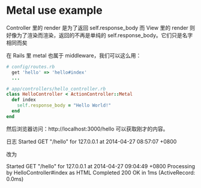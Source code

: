 # Metal use example

Controller 里的 render 是为了返回 self.response_body
而 View 里的 render 则好像为了渲染而渲染，返回的不再是单纯的 self.response_body。它们只是名字相同而矣


在 Rails 里 metal 也属于 middleware，我们可以这么用：

```ruby
# config/routes.rb
  get 'hello' => 'hello#index'
  ...
```

```ruby
# app/controllers/hello_controller.rb
class HelloController < ActionController::Metal
  def index
    self.response_body = "Hello World!"
  end
end
```

然后浏览器访问：http://localhost:3000/hello 可以获取刚才的内容。

日志
    Started GET "/hello" for 127.0.0.1 at 2014-04-27 08:57:07 +0800

改为

Started GET "/hello" for 127.0.0.1 at 2014-04-27 09:04:49 +0800
Processing by HelloController#index as HTML
Completed 200 OK in 1ms (ActiveRecord: 0.0ms)

